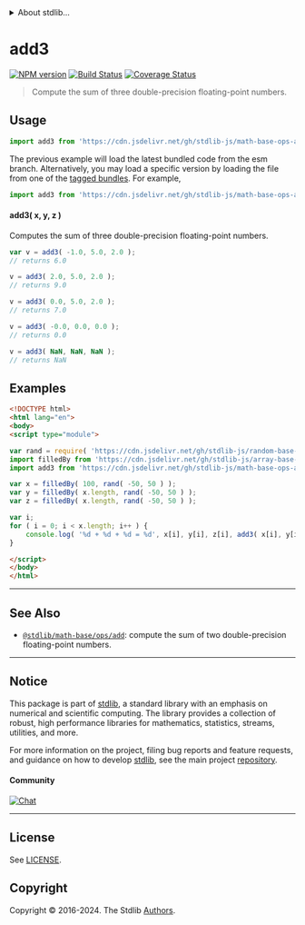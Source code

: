 <!--

@license Apache-2.0

Copyright (c) 2023 The Stdlib Authors.

Licensed under the Apache License, Version 2.0 (the "License");
you may not use this file except in compliance with the License.
You may obtain a copy of the License at

   http://www.apache.org/licenses/LICENSE-2.0

Unless required by applicable law or agreed to in writing, software
distributed under the License is distributed on an "AS IS" BASIS,
WITHOUT WARRANTIES OR CONDITIONS OF ANY KIND, either express or implied.
See the License for the specific language governing permissions and
limitations under the License.

-->


<details>
  <summary>
    About stdlib...
  </summary>
  <p>We believe in a future in which the web is a preferred environment for numerical computation. To help realize this future, we've built stdlib. stdlib is a standard library, with an emphasis on numerical and scientific computation, written in JavaScript (and C) for execution in browsers and in Node.js.</p>
  <p>The library is fully decomposable, being architected in such a way that you can swap out and mix and match APIs and functionality to cater to your exact preferences and use cases.</p>
  <p>When you use stdlib, you can be absolutely certain that you are using the most thorough, rigorous, well-written, studied, documented, tested, measured, and high-quality code out there.</p>
  <p>To join us in bringing numerical computing to the web, get started by checking us out on <a href="https://github.com/stdlib-js/stdlib">GitHub</a>, and please consider <a href="https://opencollective.com/stdlib">financially supporting stdlib</a>. We greatly appreciate your continued support!</p>
</details>

# add3

[![NPM version][npm-image]][npm-url] [![Build Status][test-image]][test-url] [![Coverage Status][coverage-image]][coverage-url] <!-- [![dependencies][dependencies-image]][dependencies-url] -->

> Compute the sum of three double-precision floating-point numbers.

<!-- Section to include introductory text. Make sure to keep an empty line after the intro `section` element and another before the `/section` close. -->

<section class="intro">

</section>

<!-- /.intro -->

<!-- Package usage documentation. -->



<section class="usage">

## Usage

```javascript
import add3 from 'https://cdn.jsdelivr.net/gh/stdlib-js/math-base-ops-add3@esm/index.mjs';
```
The previous example will load the latest bundled code from the esm branch. Alternatively, you may load a specific version by loading the file from one of the [tagged bundles](https://github.com/stdlib-js/math-base-ops-add3/tags). For example,

```javascript
import add3 from 'https://cdn.jsdelivr.net/gh/stdlib-js/math-base-ops-add3@v0.2.1-esm/index.mjs';
```

#### add3( x, y, z )

Computes the sum of three double-precision floating-point numbers.

```javascript
var v = add3( -1.0, 5.0, 2.0 );
// returns 6.0

v = add3( 2.0, 5.0, 2.0 );
// returns 9.0

v = add3( 0.0, 5.0, 2.0 );
// returns 7.0

v = add3( -0.0, 0.0, 0.0 );
// returns 0.0

v = add3( NaN, NaN, NaN );
// returns NaN
```

</section>

<!-- /.usage -->

<!-- Package usage notes. Make sure to keep an empty line after the `section` element and another before the `/section` close. -->

<section class="notes">

</section>

<!-- /.notes -->

<!-- Package usage examples. -->

<section class="examples">

## Examples

<!-- eslint no-undef: "error" -->

```html
<!DOCTYPE html>
<html lang="en">
<body>
<script type="module">

var rand = require( 'https://cdn.jsdelivr.net/gh/stdlib-js/random-base-discrete-uniform' ).factory;
import filledBy from 'https://cdn.jsdelivr.net/gh/stdlib-js/array-base-filled-by@esm/index.mjs';
import add3 from 'https://cdn.jsdelivr.net/gh/stdlib-js/math-base-ops-add3@esm/index.mjs';

var x = filledBy( 100, rand( -50, 50 ) );
var y = filledBy( x.length, rand( -50, 50 ) );
var z = filledBy( x.length, rand( -50, 50 ) );

var i;
for ( i = 0; i < x.length; i++ ) {
    console.log( '%d + %d + %d = %d', x[i], y[i], z[i], add3( x[i], y[i], z[i] ) );
}

</script>
</body>
</html>
```

</section>

<!-- /.examples -->

<!-- C interface documentation. -->



<!-- Section for related `stdlib` packages. Do not manually edit this section, as it is automatically populated. -->

<section class="related">

* * *

## See Also

-   <span class="package-name">[`@stdlib/math-base/ops/add`][@stdlib/math/base/ops/add]</span><span class="delimiter">: </span><span class="description">compute the sum of two double-precision floating-point numbers.</span>

</section>

<!-- /.related -->

<!-- Section for all links. Make sure to keep an empty line after the `section` element and another before the `/section` close. -->


<section class="main-repo" >

* * *

## Notice

This package is part of [stdlib][stdlib], a standard library with an emphasis on numerical and scientific computing. The library provides a collection of robust, high performance libraries for mathematics, statistics, streams, utilities, and more.

For more information on the project, filing bug reports and feature requests, and guidance on how to develop [stdlib][stdlib], see the main project [repository][stdlib].

#### Community

[![Chat][chat-image]][chat-url]

---

## License

See [LICENSE][stdlib-license].


## Copyright

Copyright &copy; 2016-2024. The Stdlib [Authors][stdlib-authors].

</section>

<!-- /.stdlib -->

<!-- Section for all links. Make sure to keep an empty line after the `section` element and another before the `/section` close. -->

<section class="links">

[npm-image]: http://img.shields.io/npm/v/@stdlib/math-base-ops-add3.svg
[npm-url]: https://npmjs.org/package/@stdlib/math-base-ops-add3

[test-image]: https://github.com/stdlib-js/math-base-ops-add3/actions/workflows/test.yml/badge.svg?branch=v0.2.1
[test-url]: https://github.com/stdlib-js/math-base-ops-add3/actions/workflows/test.yml?query=branch:v0.2.1

[coverage-image]: https://img.shields.io/codecov/c/github/stdlib-js/math-base-ops-add3/main.svg
[coverage-url]: https://codecov.io/github/stdlib-js/math-base-ops-add3?branch=main

<!--

[dependencies-image]: https://img.shields.io/david/stdlib-js/math-base-ops-add3.svg
[dependencies-url]: https://david-dm.org/stdlib-js/math-base-ops-add3/main

-->

[chat-image]: https://img.shields.io/gitter/room/stdlib-js/stdlib.svg
[chat-url]: https://app.gitter.im/#/room/#stdlib-js_stdlib:gitter.im

[stdlib]: https://github.com/stdlib-js/stdlib

[stdlib-authors]: https://github.com/stdlib-js/stdlib/graphs/contributors

[umd]: https://github.com/umdjs/umd
[es-module]: https://developer.mozilla.org/en-US/docs/Web/JavaScript/Guide/Modules

[deno-url]: https://github.com/stdlib-js/math-base-ops-add3/tree/deno
[deno-readme]: https://github.com/stdlib-js/math-base-ops-add3/blob/deno/README.md
[umd-url]: https://github.com/stdlib-js/math-base-ops-add3/tree/umd
[umd-readme]: https://github.com/stdlib-js/math-base-ops-add3/blob/umd/README.md
[esm-url]: https://github.com/stdlib-js/math-base-ops-add3/tree/esm
[esm-readme]: https://github.com/stdlib-js/math-base-ops-add3/blob/esm/README.md
[branches-url]: https://github.com/stdlib-js/math-base-ops-add3/blob/main/branches.md

[stdlib-license]: https://raw.githubusercontent.com/stdlib-js/math-base-ops-add3/main/LICENSE

<!-- <related-links> -->

[@stdlib/math/base/ops/add]: https://github.com/stdlib-js/math-base-ops-add/tree/esm

<!-- </related-links> -->

</section>

<!-- /.links -->
